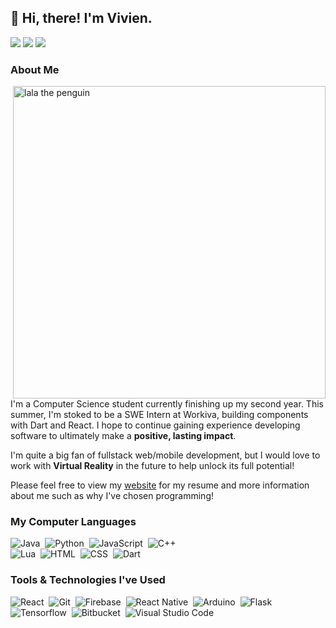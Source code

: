 ## 👋 Hi, there! I'm Vivien.

<p align="left">
<a href="https://www.vfpabuna.tech/"><img src="https://img.shields.io/badge/-vfpabuna.tech-3423A6?style=flat-square&logo=Google-Chrome&logoColor=white"/></a>
<a href="https://www.linkedin.com/in/vpabuna/"><img src="https://img.shields.io/badge/-Vivien%20Frances%20Pabuna-0077B5?style=flat-square&logo=Linkedin&logoColor=white"/></a>
<a href="mailto:vfpabuna@gmail.com"><img src="https://img.shields.io/badge/-vfpabuna@gmail.com-D14836?style=flat-square&logo=Gmail&logoColor=white"/></a>
</p>

### About Me
<img src="https://media.giphy.com/media/2DjXJ5UmrqYPm/source.gif" alt="lala the penguin" title="lala the penguin" width="500" align="right"/>

I'm a Computer Science student currently finishing up my second year.
This summer, I'm stoked to be a SWE Intern at Workiva, building components with Dart and React.
I hope to continue gaining experience developing software to ultimately make a **positive, lasting impact**.

I'm quite a big fan of fullstack web/mobile development, but I would love to work with **Virtual Reality** in the future to help unlock its full potential!

Please feel free to view my [website](https://www.vfpabuna.tech/) for my resume and more information about me such as why I've chosen programming!


### My Computer Languages

![Java](https://img.shields.io/badge/-Java-333333?style=flat&logo=Java&logoColor=FFA518)&nbsp;
![Python](https://img.shields.io/badge/-Python-333333?style=flat&logo=python)&nbsp;
![JavaScript](https://img.shields.io/badge/-JavaScript-333333?style=flat&logo=javascript)&nbsp;
![C++](https://img.shields.io/badge/-C++-333333?style=flat&logo=C%2B%2B&logoColor=00599C)&nbsp;<br/>
![Lua](https://img.shields.io/badge/-Lua-333333?style=flat&logo=Lua&logoColor=03027D)&nbsp;
![HTML](https://img.shields.io/badge/-HTML-333333?style=flat&logo=HTML5)&nbsp;
![CSS](https://img.shields.io/badge/-CSS-333333?style=flat&logo=CSS3&logoColor=1572B6)&nbsp;
![Dart](https://img.shields.io/badge/-Dart-333333?style=flat&logo=dart&logoColor=2BB1EE)&nbsp;

### Tools & Technologies I've Used

![React](https://img.shields.io/badge/-React-333333?style=flat&logo=react)&nbsp;
![Git](https://img.shields.io/badge/-Git-333333?style=flat&logo=git)&nbsp;
![Firebase](https://img.shields.io/badge/-Firebase-333333?style=flat&logo=firebase)&nbsp;
![React Native](https://img.shields.io/badge/-React%20Native-333333?style=flat&logo=react)&nbsp;
![Arduino](https://img.shields.io/badge/-Arduino-333333?style=flat&logo=arduino)&nbsp;
![Flask](https://img.shields.io/badge/-Flask-333333?style=flat&logo=flask)&nbsp;<br/>
![Tensorflow](https://img.shields.io/badge/-Tensorflow-333333?style=flat&logo=tensorflow)&nbsp;
![Bitbucket](https://img.shields.io/badge/-Bitbucket-333333?style=flat&logo=bitbucket)&nbsp;
![Visual Studio Code](https://img.shields.io/badge/-Visual%20Studio%20Code-333333?style=flat&logo=visual-studio-code&logoColor=007ACC)&nbsp;



